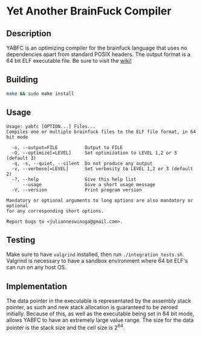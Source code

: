 # **Y**et **A**nother **B**rain**F**uck **C**ompiler

## Description
YABFC is an optimizing compiler for the brainfuck language that uses no dependencies apart from standard POSIX headers.
The output format is a 64 bit ELF executable file.  Be sure to visit the [wiki!](https://github.com/julianneswinoga/yabfc/wiki/Generating-executable-files-from-scratch)

## Building
``` BASH
make && sudo make install
```

## Usage
``` Text
Usage: yabfc [OPTION...] Files...
Compiles one or multiple brainfuck files to the ELF file format, in 64 bit mode

  -o, --output=FILE          Output to FILE
  -O, --optimize[=LEVEL]     Set optimization to LEVEL 1,2 or 3 (default 3)
  -q, -s, --quiet, --silent  Do not produce any output
  -v, --verbose[=LEVEL]      Set verbosity to LEVEL 1,2 or 3 (default 2)
  -?, --help                 Give this help list
      --usage                Give a short usage message
  -V, --version              Print program version

Mandatory or optional arguments to long options are also mandatory or optional
for any corresponding short options.

Report bugs to <julianneswinoga@gmail.com>.
```

## Testing
Make sure to have `valgrind` installed, then run `./integration_tests.sh`.  Valgrind is necessary to have a sandbox environment where 64 bit ELF's can run on any host OS.

## Implementation
The data pointer in the executable is representated by the assembly stack pointer, as such and new stack allocation is guaranteed to be zeroed initially.  Because of this, as well as the executable being set in 64 bit mode, allows YABFC to have an extremely large value range.  The size for the data pointer is the stack size and the cell size is 2<sup>64</sup>.
